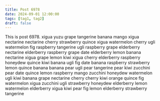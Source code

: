 ```yaml
---
title: Post 6978
date: 2024-09-01 12:00:00
tags: [tag1, tag2]
draft: false
---
```

This is post 6978.
xigua
yuzu
grape
tangerine
banana
mango
xigua
nectarine
nectarine
cherry
strawberry
quince
xigua
watermelon
cherry
ugli
watermelon
fig
raspberry
tangerine
ugli
raspberry
grape
elderberry
nectarine
elderberry
raspberry
grape
date
elderberry
lemon
banana
nectarine
xigua
grape
lemon
kiwi
xigua
cherry
elderberry
raspberry
honeydew
quince
kiwi
banana
ugli
fig
date
banana
raspberry
strawberry
lemon
quince
banana
banana
pear
ugli
pear
tangerine
pear
kiwi
zucchini
pear
date
quince
lemon
raspberry
mango
zucchini
honeydew
watermelon
ugli
kiwi
banana
grape
nectarine
cherry
cherry
kiwi
orange
quince
fig
watermelon
xigua
zucchini
ugli
strawberry
honeydew
elderberry
lemon
watermelon
elderberry
xigua
kiwi
pear
fig
lemon
elderberry
strawberry
tangerine
